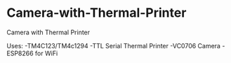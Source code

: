 # Camera-with-Thermal-Printer

Camera with Thermal Printer

Uses:
  -TM4C123/TM4c1294
  -TTL Serial Thermal Printer
  -VC0706 Camera
  -ESP8266 for WiFi
